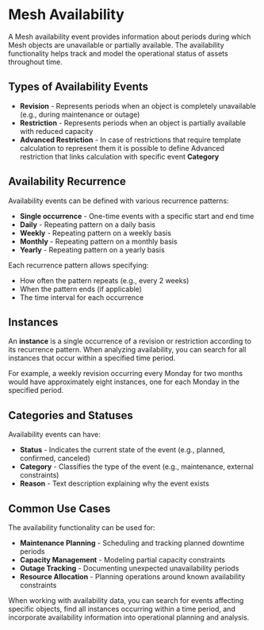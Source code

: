 # Mesh Availability

A Mesh availability event provides information about periods during which Mesh
objects are unavailable or partially available. The availability functionality
helps track and model the operational status of assets throughout time.

## Types of Availability Events

* **Revision** - Represents periods when an object is completely unavailable (e.g., during maintenance or outage)
* **Restriction** - Represents periods when an object is partially available with reduced capacity
* **Advanced Restriction** - In case of restrictions that require template calculation to represent them 
  it is possible to define Advanced restriction that links calculation with specific event **Category**

## Availability Recurrence

Availability events can be defined with various recurrence patterns:

* **Single occurrence** - One-time events with a specific start and end time
* **Daily** - Repeating pattern on a daily basis
* **Weekly** - Repeating pattern on a weekly basis
* **Monthly** - Repeating pattern on a monthly basis
* **Yearly** - Repeating pattern on a yearly basis

Each recurrence pattern allows specifying:

* How often the pattern repeats (e.g., every 2 weeks)
* When the pattern ends (if applicable)
* The time interval for each occurrence

## Instances

An **instance** is a single occurrence of a revision or restriction according
to its recurrence pattern. When analyzing availability, you can search for 
all instances that occur within a specified time period.

For example, a weekly revision occurring every Monday for two months would 
have approximately eight instances, one for each Monday in the specified 
period.

## Categories and Statuses

Availability events can have:

* **Status** - Indicates the current state of the event (e.g., planned, confirmed, canceled)
* **Category** - Classifies the type of the event (e.g., maintenance, external constraints)
* **Reason** - Text description explaining why the event exists

## Common Use Cases

The availability functionality can be used for:

* **Maintenance Planning** - Scheduling and tracking planned downtime periods
* **Capacity Management** - Modeling partial capacity constraints
* **Outage Tracking** - Documenting unexpected unavailability periods
* **Resource Allocation** - Planning operations around known availability constraints

When working with availability data, you can search for events affecting specific
objects, find all instances occurring within a time period, and incorporate
availability information into operational planning and analysis.